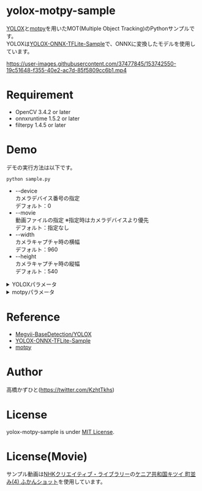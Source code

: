 # yolox-motpy-sample

[YOLOX](https://github.com/Megvii-BaseDetection/YOLOX)と[motpy](https://github.com/wmuron/motpy)を用いたMOT(Multiple Object Tracking)のPythonサンプルです。<br>
YOLOXは[YOLOX-ONNX-TFLite-Sample](https://github.com/Kazuhito00/YOLOX-ONNX-TFLite-Sample)で、ONNXに変換したモデルを使用しています。<br>

https://user-images.githubusercontent.com/37477845/153742550-19c51648-f355-40e2-ac7d-85f5809cc6b1.mp4

# Requirement 
* OpenCV 3.4.2 or later
* onnxruntime 1.5.2 or later
* filterpy 1.4.5 or later 

# Demo
デモの実行方法は以下です。
```bash
python sample.py
```
* --device<br>
カメラデバイス番号の指定<br>
デフォルト：0
* --movie<br>
動画ファイルの指定 ※指定時はカメラデバイスより優先<br>
デフォルト：指定なし
* --width<br>
カメラキャプチャ時の横幅<br>
デフォルト：960
* --height<br>
カメラキャプチャ時の縦幅<br>
デフォルト：540
<details>
<summary>YOLOXパラメータ</summary>
  
* --yolox_model<br>
ロードするモデルの格納パス<br>
デフォルト：model/yolox_nano.onnx
* --input_shape<br>
モデルの入力サイズ<br>
デフォルト：416,416
* --score_th<br>
クラス判別の閾値<br>
デフォルト：0.3
* --nms_th<br>
NMSの閾値<br>
デフォルト：0.45
* --nms_score_th<br>
NMSのスコア閾値<br>
デフォルト：0.1
* --with_p6<br>
Large P6モデルを使用するか否か<br>
デフォルト：指定なし
</details>

<details>
<summary>motpyパラメータ</summary>
  
* --max_staleness<br>
デフォルト：5
* --order_pos<br>
デフォルト：1
* --dim_pos<br>
デフォルト：2
* --order_size<br>
デフォルト：0
* --dim_size<br>
デフォルト：2
* --q_var_pos<br>
デフォルト：5000.0
* --r_var_pos<br>
デフォルト：0.1
* --tracker_min_iou<br>
デフォルト：0.25
* --multi_match_min_iou<br>
デフォルト：0.93
* --min_steps_alive<br>
デフォルト：3
  
※パラメータ詳細は[motpy](https://github.com/wmuron/motpy)を参照ください。
</details>


# Reference
* [Megvii-BaseDetection/YOLOX](https://github.com/Megvii-BaseDetection/YOLOX)
* [YOLOX-ONNX-TFLite-Sample](https://github.com/Kazuhito00/YOLOX-ONNX-TFLite-Sample)
* [motpy](https://github.com/wmuron/motpy)

# Author
高橋かずひと(https://twitter.com/KzhtTkhs)
 
# License 
yolox-motpy-sample is under [MIT License](LICENSE).

# License(Movie)
サンプル動画は[NHKクリエイティブ・ライブラリー](https://www.nhk.or.jp/archives/creative/)の[ケニア共和国キツイ 町並み(4) ふかんショット](https://www2.nhk.or.jp/archives/creative/material/view.cgi?m=D0002040395_00000)を使用しています。
